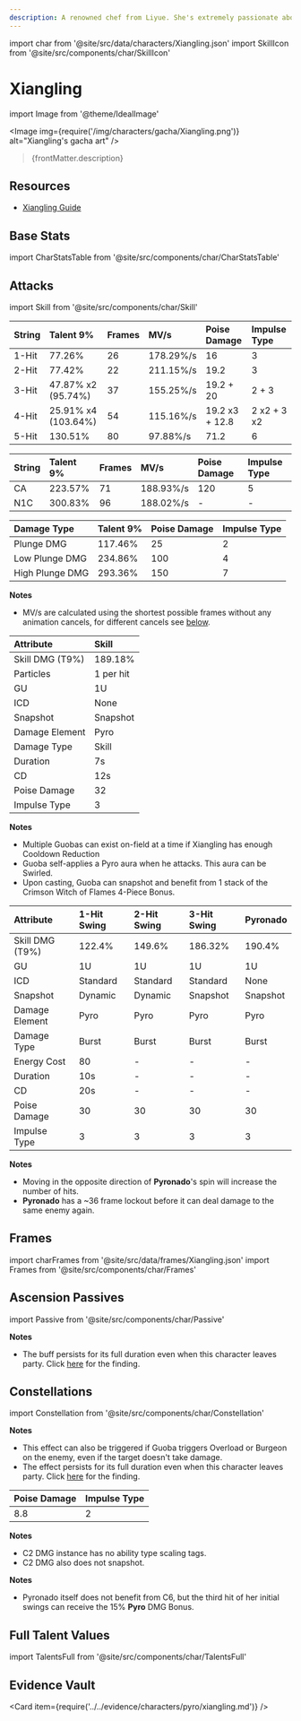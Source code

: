 ```yaml
---
description: A renowned chef from Liyue. She's extremely passionate about cooking and excels at making her signature hot and spicy dishes.
---
```


import char from '@site/src/data/characters/Xiangling.json'
import SkillIcon from '@site/src/components/char/SkillIcon'

# Xiangling

import Image from '@theme/IdealImage'

<Image img={require('/img/characters/gacha/Xiangling.png')} alt="Xiangling's gacha art" />
<blockquote>{frontMatter.description}</blockquote>

## Resources

* [Xiangling Guide](https://keqingmains.com/xiangling/)

## Base Stats

import CharStatsTable from '@site/src/components/char/CharStatsTable'

<CharStatsTable char={char} />

## Attacks

import Skill from '@site/src/components/char/Skill'

<Tabs>
<TabItem value='na' label='Normal Attacks'>
<SkillIcon char={char} skill='na' />
<div class='talent-columns'>
<Skill char={char} skill='na' sectionFilter='Normal Attack' />

| String | Talent 9%             | Frames | MV/s      | Poise Damage   | Impulse Type |
| :----- | :-------------------- | :----- | :-------- | :------------- | :----------- |
| 1-Hit  | 77.26%                | 26     | 178.29%/s | 16             | 3            |
| 2-Hit  | 77.42%                | 22     | 211.15%/s | 19.2           | 3            |
| 3-Hit  | 47.87% x2 \(95.74%\)  | 37     | 155.25%/s | 19.2 + 20      | 2 + 3        |
| 4-Hit  | 25.91% x4 \(103.64%\) | 54     | 115.16%/s | 19.2 x3 + 12.8 | 2 x2 + 3 x2  |
| 5-Hit  | 130.51%               | 80     | 97.88%/s  | 71.2           | 6            |

</div>
<div class='talent-columns'>
<Skill char={char} skill='na' sectionFilter='Charged Attack' />

| String | Talent 9% | Frames | MV/s      | Poise Damage | Impulse Type |
| :----- | :-------- | :----- | :-------- | :----------- | :----------- |
| CA     | 223.57%   | 71     | 188.93%/s | 120          | 5            |
| N1C    | 300.83%   | 96     | 188.02%/s | -            | -            |

</div>
<div class='talent-columns'>
<Skill char={char} skill='na' sectionFilter='Plunging Attack' />

| Damage Type     | Talent 9% | Poise Damage | Impulse Type |
| :-------------- | :-------- | :----------- | :----------- |
| Plunge DMG      | 117.46%   | 25           | 2            |
| Low Plunge DMG  | 234.86%   | 100          | 4            |
| High Plunge DMG | 293.36%   | 150          | 7            |

</div>

**Notes**

* MV/s are calculated using the shortest possible frames without any animation cancels, for different cancels see [below](#frames).

</TabItem>

<TabItem value='e' label='Skill'>
<SkillIcon char={char} skill='e' />
<div class='talent-columns'>
<Skill char={char} skill='e' />

| Attribute         | Skill     |
| :---------------- | :-------- |
| Skill DMG \(T9%\) | 189.18%   |
| Particles         | 1 per hit |
| GU                | 1U        |
| ICD               | None      |
| Snapshot          | Snapshot  |
| Damage Element    | Pyro      |
| Damage Type       | Skill     |
| Duration          | 7s        |
| CD                | 12s       |
| Poise Damage      | 32        |
| Impulse Type      | 3         |

</div>

**Notes**

* Multiple Guobas can exist on-field at a time if Xiangling has enough Cooldown Reduction
* Guoba self-applies a Pyro aura when he attacks. This aura can be Swirled.
* Upon casting, Guoba can snapshot and benefit from 1 stack of the Crimson Witch of Flames 4-Piece Bonus.

</TabItem>

<TabItem value='q' label='Burst'>
<SkillIcon char={char} skill='q' />
<div class='talent-columns'>
<Skill char={char} skill='q'/>

| Attribute         | 1-Hit Swing | 2-Hit Swing | 3-Hit Swing | Pyronado |
| :---------------- | :---------- | :---------- | :---------- | :------- |
| Skill DMG \(T9%\) | 122.4%      | 149.6%      | 186.32%     | 190.4%   |
| GU                | 1U          | 1U          | 1U          | 1U       |
| ICD               | Standard    | Standard    | Standard    | None     |
| Snapshot          | Dynamic     | Dynamic     | Snapshot    | Snapshot |
| Damage Element    | Pyro        | Pyro        | Pyro        | Pyro     |
| Damage Type       | Burst       | Burst       | Burst       | Burst    |
| Energy Cost       | 80          | -           | -           | -        |
| Duration          | 10s         | -           | -           | -        |
| CD                | 20s         | -           | -           | -        |
| Poise Damage      | 30          | 30          | 30          | 30       |
| Impulse Type      | 3           | 3           | 3           | 3        |

</div>

**Notes**

* Moving in the opposite direction of **Pyronado**'s spin will increase the number of hits.
* **Pyronado** has a ~36 frame lockout before it can deal damage to the same enemy again.

</TabItem>
</Tabs>

## Frames

import charFrames from '@site/src/data/frames/Xiangling.json'
import Frames from '@site/src/components/char/Frames'

<Frames data={charFrames} />

## Ascension Passives

import Passive from '@site/src/components/char/Passive'

<Tabs>
<TabItem value='passive' label='Passive'>
<Passive char={char} passive={2} />
</TabItem>

<TabItem value='a1' label='Ascension 1'>
<Passive char={char} passive={0} />
</TabItem>

<TabItem value="a4" label="Ascension 4">
<Passive char={char} passive={1} />

**Notes**
  
* The buff persists for its full duration even when this character leaves party. Click [here](../../evidence/combat-mechanics/party-mechanics.md#debuffsteam-buffs-with-duration-persist-after-applier-leaves-party) for the finding. 

</TabItem>
</Tabs>

## Constellations

import Constellation from '@site/src/components/char/Constellation'

<Tabs>
<TabItem value='c1' label='C1'>
<Constellation char={char} constellation={1} />

**Notes**

* This effect can also be triggered if Guoba triggers Overload or Burgeon on the enemy, even if the target doesn't take damage.  
* The effect persists for its full duration even when this character leaves party. Click [here](../../evidence/combat-mechanics/party-mechanics.md#debuffsteam-buffs-with-duration-persist-after-applier-leaves-party) for the finding. 
 
</TabItem>

<TabItem value='c2' label='C2'>
<Constellation char={char} constellation={2} />

| Poise Damage | Impulse Type |
| :----------- | :----------- |
| 8.8          | 2            |

**Notes**

* C2 DMG instance has no ability type scaling tags.
* C2 DMG also does not snapshot.

</TabItem>

<TabItem value='c3' label='C3'>
<Constellation char={char} constellation={3} />
</TabItem>

<TabItem value='c4' label='C4'>
<Constellation char={char} constellation={4} />
</TabItem>

<TabItem value='c5' label='C5'>
<Constellation char={char} constellation={5} />
</TabItem>

<TabItem value='c6' label='C6'>
<Constellation char={char} constellation={6} />

**Notes**

* Pyronado itself does not benefit from C6, but the third hit of her initial swings can receive the 15% **Pyro** DMG Bonus.

</TabItem>
</Tabs>

## Full Talent Values

import TalentsFull from '@site/src/components/char/TalentsFull'

<TalentsFull char={char}/>

## Evidence Vault

<Card item={require('../../evidence/characters/pyro/xiangling.md')} />
